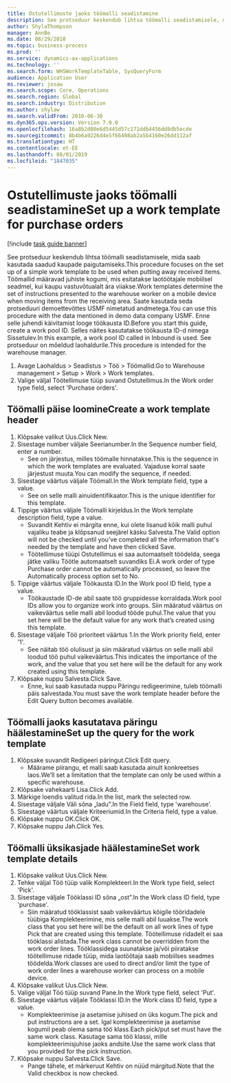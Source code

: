 ```yaml
---
title: Ostutellimuste jaoks töömalli seadistamine
description: See protseduur keskendub lihtsa töömalli seadistamisele, mida saab kasutada saadud kaupade paigutamiseks.
author: ShylaThompson
manager: AnnBe
ms.date: 08/29/2018
ms.topic: business-process
ms.prod: ''
ms.service: dynamics-ax-applications
ms.technology: ''
ms.search.form: WHSWorkTemplateTable, SysQueryForm
audience: Application User
ms.reviewer: josaw
ms.search.scope: Core, Operations
ms.search.region: Global
ms.search.industry: Distribution
ms.author: shylaw
ms.search.validFrom: 2016-06-30
ms.dyn365.ops.version: Version 7.0.0
ms.openlocfilehash: 16a8b2d80e6d5445d57c171ddb4456dd8db5ecde
ms.sourcegitcommit: 8b4b6a9226d4e5f66498ab2a5b4160e26dd112af
ms.translationtype: HT
ms.contentlocale: et-EE
ms.lasthandoff: 08/01/2019
ms.locfileid: "1847035"
---
```

# <a name="set-up-a-work-template-for-purchase-orders"></a><span data-ttu-id="4bc4d-103">Ostutellimuste jaoks töömalli seadistamine</span><span class="sxs-lookup"><span data-stu-id="4bc4d-103">Set up a work template for purchase orders</span></span>

[!include [task guide banner](../../includes/task-guide-banner.md)]

<span data-ttu-id="4bc4d-104">See protseduur keskendub lihtsa töömalli seadistamisele, mida saab kasutada saadud kaupade paigutamiseks.</span><span class="sxs-lookup"><span data-stu-id="4bc4d-104">This procedure focuses on the set up of a simple work template to be used when putting away received items.</span></span> <span data-ttu-id="4bc4d-105">Töömallid määravad juhiste kogumi, mis esitatakse laotöötajale mobiilsel seadmel, kui kaupu vastuvõtualalt ära viiakse.</span><span class="sxs-lookup"><span data-stu-id="4bc4d-105">Work templates determine the set of instructions presented to the warehouse worker on a mobile device when moving items from the receiving area.</span></span> <span data-ttu-id="4bc4d-106">Saate kasutada seda protseduuri demoettevõttes USMF nimetatud andmetega.</span><span class="sxs-lookup"><span data-stu-id="4bc4d-106">You can use this procedure with the data mentioned in demo data company USMF.</span></span> <span data-ttu-id="4bc4d-107">Enne selle juhendi käivitamist looge töökausta ID.</span><span class="sxs-lookup"><span data-stu-id="4bc4d-107">Before you start this guide, create a work pool ID.</span></span> <span data-ttu-id="4bc4d-108">Selles näites kasutatakse töökausta ID-d nimega Sissetulev.</span><span class="sxs-lookup"><span data-stu-id="4bc4d-108">In this example, a work pool ID called in Inbound is used.</span></span> <span data-ttu-id="4bc4d-109">See protseduur on mõeldud laohaldurile.</span><span class="sxs-lookup"><span data-stu-id="4bc4d-109">This procedure is intended for the warehouse manager.</span></span>

1. <span data-ttu-id="4bc4d-110">Avage Laohaldus > Seadistus > Töö > Töömallid.</span><span class="sxs-lookup"><span data-stu-id="4bc4d-110">Go to Warehouse management > Setup > Work > Work templates.</span></span>
2. <span data-ttu-id="4bc4d-111">Valige väljal Töötellimuse tüüp suvand Ostutellimus.</span><span class="sxs-lookup"><span data-stu-id="4bc4d-111">In the Work order type field, select 'Purchase orders'.</span></span>

## <a name="create-a-work-template-header"></a><span data-ttu-id="4bc4d-112">Töömalli päise loomine</span><span class="sxs-lookup"><span data-stu-id="4bc4d-112">Create a work template header</span></span>
1. <span data-ttu-id="4bc4d-113">Klõpsake valikut Uus.</span><span class="sxs-lookup"><span data-stu-id="4bc4d-113">Click New.</span></span>
2. <span data-ttu-id="4bc4d-114">Sisestage number väljale Seerianumber.</span><span class="sxs-lookup"><span data-stu-id="4bc4d-114">In the Sequence number field, enter a number.</span></span>
    * <span data-ttu-id="4bc4d-115">See on järjestus, milles töömalle hinnatakse.</span><span class="sxs-lookup"><span data-stu-id="4bc4d-115">This is the sequence in which the work templates are evaluated.</span></span> <span data-ttu-id="4bc4d-116">Vajaduse korral saate järjestust muuta.</span><span class="sxs-lookup"><span data-stu-id="4bc4d-116">You can modify the sequence, if needed.</span></span>  
3. <span data-ttu-id="4bc4d-117">Sisestage väärtus väljale Töömall.</span><span class="sxs-lookup"><span data-stu-id="4bc4d-117">In the Work template field, type a value.</span></span>
    * <span data-ttu-id="4bc4d-118">See on selle malli ainuidentifikaator.</span><span class="sxs-lookup"><span data-stu-id="4bc4d-118">This is the unique identifier for this template.</span></span>  
4. <span data-ttu-id="4bc4d-119">Tippige väärtus väljale Töömalli kirjeldus.</span><span class="sxs-lookup"><span data-stu-id="4bc4d-119">In the Work template description field, type a value.</span></span>
    * <span data-ttu-id="4bc4d-120">Suvandit Kehtiv ei märgita enne, kui olete lisanud kõik malli puhul vajaliku teabe ja klõpsanud seejärel käsku Salvesta.</span><span class="sxs-lookup"><span data-stu-id="4bc4d-120">The Valid option will not be checked until you’ve completed all the information that's needed by the template and have then clicked Save.</span></span>  
    * <span data-ttu-id="4bc4d-121">Töötellimuse tüüpi Ostutellimus ei saa automaatselt töödelda, seega jätke valiku Töötle automaatselt suvandiks Ei.</span><span class="sxs-lookup"><span data-stu-id="4bc4d-121">A work order of type Purchase order cannot be automatically processed, so leave the  Automatically process option set to No.</span></span>  
5. <span data-ttu-id="4bc4d-122">Tippige väärtus väljale Töökausta ID.</span><span class="sxs-lookup"><span data-stu-id="4bc4d-122">In the Work pool ID field, type a value.</span></span>
    * <span data-ttu-id="4bc4d-123">Töökaustade ID-de abil saate töö gruppidesse korraldada.</span><span class="sxs-lookup"><span data-stu-id="4bc4d-123">Work pool IDs allow you to organize work into groups.</span></span> <span data-ttu-id="4bc4d-124">Siin määratud väärtus on vaikeväärtus selle malli abil loodud tööde puhul.</span><span class="sxs-lookup"><span data-stu-id="4bc4d-124">The value that you set here will be the default value for any work that’s created using this template.</span></span>  
6. <span data-ttu-id="4bc4d-125">Sisestage väljale Töö prioriteet väärtus 1.</span><span class="sxs-lookup"><span data-stu-id="4bc4d-125">In the Work priority field, enter '1'.</span></span>
    * <span data-ttu-id="4bc4d-126">See näitab töö olulisust ja siin määratud väärtus on selle malli abil loodud töö puhul vaikeväärtus.</span><span class="sxs-lookup"><span data-stu-id="4bc4d-126">This indicates the importance of the work, and the value that you set here will be the default for any work created using this template.</span></span>  
7. <span data-ttu-id="4bc4d-127">Klõpsake nuppu Salvesta.</span><span class="sxs-lookup"><span data-stu-id="4bc4d-127">Click Save.</span></span>
    * <span data-ttu-id="4bc4d-128">Enne, kui saab kasutada nuppu Päringu redigeerimine, tuleb töömalli päis salvestada.</span><span class="sxs-lookup"><span data-stu-id="4bc4d-128">You must save the work template header before the Edit Query button becomes available.</span></span>  

## <a name="set-up-the-query-for-the-work-template"></a><span data-ttu-id="4bc4d-129">Töömalli jaoks kasutatava päringu häälestamine</span><span class="sxs-lookup"><span data-stu-id="4bc4d-129">Set up the query for the work template</span></span>
1. <span data-ttu-id="4bc4d-130">Klõpsake suvandit Redigeeri päringut.</span><span class="sxs-lookup"><span data-stu-id="4bc4d-130">Click Edit query.</span></span>
    * <span data-ttu-id="4bc4d-131">Määrame piirangu, et malli saab kasutada ainult konkreetses laos.</span><span class="sxs-lookup"><span data-stu-id="4bc4d-131">We’ll set a limitation that the template can only be used within a specific warehouse.</span></span>  
2. <span data-ttu-id="4bc4d-132">Klõpsake vahekaarti Lisa.</span><span class="sxs-lookup"><span data-stu-id="4bc4d-132">Click Add.</span></span>
3. <span data-ttu-id="4bc4d-133">Märkige loendis valitud rida.</span><span class="sxs-lookup"><span data-stu-id="4bc4d-133">In the list, mark the selected row.</span></span>
4. <span data-ttu-id="4bc4d-134">Sisestage väljale Väli sõna „ladu”.</span><span class="sxs-lookup"><span data-stu-id="4bc4d-134">In the Field field, type 'warehouse'.</span></span>
5. <span data-ttu-id="4bc4d-135">Sisestage väärtus väljale Kriteeriumid.</span><span class="sxs-lookup"><span data-stu-id="4bc4d-135">In the Criteria field, type a value.</span></span>
6. <span data-ttu-id="4bc4d-136">Klõpsake nuppu OK.</span><span class="sxs-lookup"><span data-stu-id="4bc4d-136">Click OK.</span></span>
7. <span data-ttu-id="4bc4d-137">Klõpsake nuppu Jah.</span><span class="sxs-lookup"><span data-stu-id="4bc4d-137">Click Yes.</span></span>

## <a name="set-work-template-details"></a><span data-ttu-id="4bc4d-138">Töömalli üksikasjade häälestamine</span><span class="sxs-lookup"><span data-stu-id="4bc4d-138">Set work template details</span></span>
1. <span data-ttu-id="4bc4d-139">Klõpsake valikut Uus.</span><span class="sxs-lookup"><span data-stu-id="4bc4d-139">Click New.</span></span>
2. <span data-ttu-id="4bc4d-140">Tehke väljal Töö tüüp valik Komplekteeri.</span><span class="sxs-lookup"><span data-stu-id="4bc4d-140">In the Work type field, select 'Pick'.</span></span>
3. <span data-ttu-id="4bc4d-141">Sisestage väljale Tööklassi ID sõna „ost”.</span><span class="sxs-lookup"><span data-stu-id="4bc4d-141">In the Work class ID field, type 'purchase'.</span></span>
    * <span data-ttu-id="4bc4d-142">Siin määratud tööklassist saab vaikeväärtus kõigile tööridadele tüübiga Komplekteerimine, mis selle malli abil luuakse.</span><span class="sxs-lookup"><span data-stu-id="4bc4d-142">The work class that you set here will be the default on all work lines of type Pick that are created using this template.</span></span> <span data-ttu-id="4bc4d-143">Töötellimuse ridadelt ei saa tööklassi alistada.</span><span class="sxs-lookup"><span data-stu-id="4bc4d-143">The work class cannot be overridden from the work order lines.</span></span> <span data-ttu-id="4bc4d-144">Tööklassidega suunatakse ja/või piiratakse töötellimuse ridade tüüp, mida laotöötaja saab mobiilses seadmes töödelda.</span><span class="sxs-lookup"><span data-stu-id="4bc4d-144">Work classes are used to direct and/or limit the type of work order lines a warehouse worker can process on a mobile device.</span></span>  
4. <span data-ttu-id="4bc4d-145">Klõpsake valikut Uus.</span><span class="sxs-lookup"><span data-stu-id="4bc4d-145">Click New.</span></span>
5. <span data-ttu-id="4bc4d-146">Valige väljal Töö tüüp suvand Pane.</span><span class="sxs-lookup"><span data-stu-id="4bc4d-146">In the Work type field, select 'Put'.</span></span>
6. <span data-ttu-id="4bc4d-147">Sisestage väärtus väljale Tööklassi ID.</span><span class="sxs-lookup"><span data-stu-id="4bc4d-147">In the Work class ID field, type a value.</span></span>
    * <span data-ttu-id="4bc4d-148">Komplekteerimise ja asetamise juhised on üks kogum.</span><span class="sxs-lookup"><span data-stu-id="4bc4d-148">The pick and put instructions are a set.</span></span> <span data-ttu-id="4bc4d-149">Igal komplekteerimise ja asetamise kogumil peab olema sama töö klass.</span><span class="sxs-lookup"><span data-stu-id="4bc4d-149">Each pick/put set must have the same work class.</span></span> <span data-ttu-id="4bc4d-150">Kasutage sama töö klassi, mille komplekteerimisjuhise jaoks andsite.</span><span class="sxs-lookup"><span data-stu-id="4bc4d-150">Use the same work class that you provided for the pick instruction.</span></span>  
7. <span data-ttu-id="4bc4d-151">Klõpsake nuppu Salvesta.</span><span class="sxs-lookup"><span data-stu-id="4bc4d-151">Click Save.</span></span>
    * <span data-ttu-id="4bc4d-152">Pange tähele, et märkeruut Kehtiv on nüüd märgitud.</span><span class="sxs-lookup"><span data-stu-id="4bc4d-152">Note that the Valid checkbox is now checked.</span></span>  

